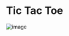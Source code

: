 # Tic Tac Toe

![image](https://github.com/shiyamvasanthan/Tic-Tac-Toe/assets/76540854/7a69aa42-5d4d-497b-a792-1b8ef702a743)
